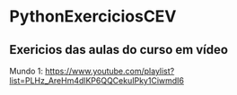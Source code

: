 # PythonExerciciosCEV

## Exericios das aulas do curso em vídeo
Mundo 1: https://www.youtube.com/playlist?list=PLHz_AreHm4dlKP6QQCekuIPky1CiwmdI6
